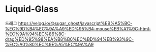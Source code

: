 # Liquid-Glass

드래그
https://velog.io/@sugar_ghost/javascript%EB%A5%BC-%EC%9D%B4%EC%9A%A9%ED%95%B4-mouse%EB%A1%9C-html-%EC%9A%94%EC%86%8C-drag%ED%95%98%EA%B8%B0%EC%BD%94%EB%93%9C-%EC%A0%80%EC%9E%A5%EC%9A%A9
